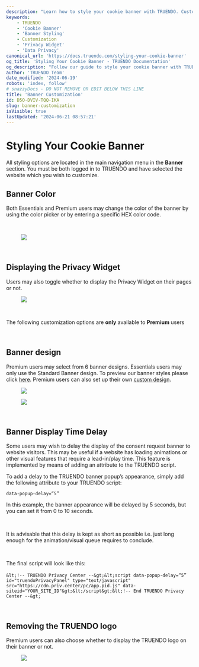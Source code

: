 ```yaml
---
description: "Learn how to style your cookie banner with TRUENDO. Customize colors, designs, and display settings to match your website’s aesthetic and compliance needs. Last updated June 19, 2024.\n"
keywords:
    - TRUENDO
    - 'Cookie Banner'
    - 'Banner Styling'
    - Customization
    - 'Privacy Widget'
    - 'Data Privacy'
canonical_url: 'https://docs.truendo.com/styling-your-cookie-banner'
og_title: 'Styling Your Cookie Banner - TRUENDO Documentation'
og_description: "Follow our guide to style your cookie banner with TRUENDO. Customize colors, designs, and display settings to ensure compliance and enhance your website's look.\n"
author: 'TRUENDO Team'
date_modified: '2024-06-19'
robots: 'index, follow'
# snazzyDocs - DO NOT REMOVE OR EDIT BELOW THIS LINE
title: 'Banner Customization'
id: D5O-DVIV-TQQ-IKA
slug: banner-customization
isVisible: true
lastUpdated: '2024-06-21 08:57:21'
---
```

# Styling Your Cookie Banner

All styling options are located in the main navigation menu in the **Banner** section. You must be both logged in to TRUENDO and have selected the website which you wish to customize.

## Banner Color

Both Essentials and Premium users may change the color of the banner by using the color picker or by entering a specific HEX color code.

<br />

<figure><img src="https://app.snazzydocs.com/storage/users/hEfI2V55cVTdM5ty/docs/G2IomO8914MUXZZJ/images/h3ZLQbVyL4MiCNHp6lpJ.png"></figure>

<br />

## Displaying the Privacy Widget

Users may also toggle whether to display the Privacy Widget on their pages or not.

<figure><img src="https://app.snazzydocs.com/storage/users/hEfI2V55cVTdM5ty/docs/G2IomO8914MUXZZJ/images/PzusuuQHSzqBBbzEElcO.png"></figure>

<br />

<div class="sd-callout" data-callout-type="alert"><p>The following customization options are <strong>only</strong> available to <strong>Premium</strong> users</p></div>

<br />

## Banner design

Premium users may select from 6 banner designs. Essentials users may only use the Standard Banner design. To preview our banner styles please click [here](https://demo.truendo.com). Premium users can also set up their own [custom design](http:#?target=FGQ-IBXJ-AFE-PC0).

<figure><img src="https://app.snazzydocs.com/storage/users/hEfI2V55cVTdM5ty/docs/G2IomO8914MUXZZJ/images/gPP8VszgGnYbyh4aCeMl.png"></figure>

<figure><img src="https://app.snazzydocs.com/storage/users/hEfI2V55cVTdM5ty/docs/G2IomO8914MUXZZJ/images/FCbMvtad44xKdV2DYz68.png"></figure>

<br />

## Banner Display Time Delay

Some users may wish to delay the display of the consent request banner to website visitors. This may be useful if a website has loading animations or other visual features that require a lead-in/play time. This feature is implemented by means of adding an attribute to the TRUENDO script.

To add a delay to the TRUENDO banner popup’s appearance, simply add the following attribute to your TRUENDO script:

`data-popup-delay=“5”`

In this example, the banner appearance will be delayed by 5 seconds, but you can set it from 0 to 10 seconds.

<br />

<div class="sd-callout" data-callout-type="info"><p>It is advisable that this delay is kept as short as possible i.e. just long enough for the animation/visual queue requires to conclude.</p></div>

<br />

The final script will look like this:<br />
<br />
`&lt;!-- TRUENDO Privacy Center --&gt;&lt;script data-popup-delay=“5” id="truendoPrivacyPanel" type="text/javascript" src="https://cdn.priv.center/pc/app.pid.js" data-siteid="YOUR_SITE_ID"&gt;&lt;/script&gt;&lt;!-- End TRUENDO Privacy Center --&gt;`

<br />

## Removing the TRUENDO logo

Premium users can also choose whether to display the TRUENDO logo on their banner or not.

<figure><img src="https://app.snazzydocs.com/storage/users/hEfI2V55cVTdM5ty/docs/G2IomO8914MUXZZJ/images/PZJw3k5WpkD620u8raQh.png"></figure>

<br />
